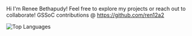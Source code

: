 Hi 
I'm Renee Bethapudy!
Feel free to explore my projects or reach out to collaborate!
GSSoC contributions @ https://github.com/ren12a2

![Top Languages](https://github-readme-stats.vercel.app/api/top-langs/?username=RMB1907&theme=vue&card_width=500)


<!--
**RMB1907/RMB1907** is a ✨ _special_ ✨ repository because its `README.md` (this file) appears on your GitHub profile.

Here are some ideas to get you started:

- 🔭 I’m currently working on ...
- 🌱 I’m currently learning ...
- 👯 I’m looking to collaborate on ...
- 🤔 I’m looking for help with ...
- 💬 Ask me about ...
- 📫 How to reach me: ...
- 😄 Pronouns: ...
- ⚡ Fun fact: ...
-->
